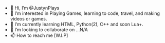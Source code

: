 - 👋 Hi, I’m @JustynPlays
- 👀 I’m interested in Playing Games, learning to code, travel, and making videos or games.
- 🌱 I’m currently learning HTML, Python(2), C++ and soon Lua+.
- 💞️ I’m looking to collaborate on ...N/A
- 📫 How to reach me [W.I.P]

<!---
JustynPlays/JustynPlays is a ✨ special ✨ repository because its `README.md` (this file) appears on your GitHub profile.
You can click the Preview link to take a look at your changes.
--->

